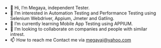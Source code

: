 - 👋 Hi, I’m Megaya, independent Tester.
- 👀 I’m interested in Automation Testing and Performance Testing using Selenium Webdriver, Appium, Jmeter and Gatling.
- 🌱 I’m currently learning Mobile App Testing using APPIUM.
- 💞️ I’m looking to collaborate on companies and people with similar intrest.
- 📫 How to reach me Contact me via megayaj@yahoo.com

<!---
mrmegaya/mrmegaya is a ✨ special ✨ repository because its `README.md` (this file) appears on your GitHub profile.
You can click the Preview link to take a look at your changes.
--->
